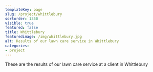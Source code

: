 ```yaml
---
templateKey: page
slug: /project/whittlebury
sortorder: 1350
visible: true
featured: false
title: Whittlebury
featuredimage: /img/whittlebury.jpg
alt: Results of our lawn care service in Whittlebury
categories:
- project
---
```

These are the results of our lawn care service at a client in Whittlebury


